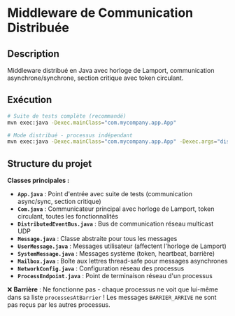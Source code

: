 # Middleware de Communication Distribuée

## Description

Middleware distribué en Java avec horloge de Lamport, communication asynchrone/synchrone, section critique avec token circulant.

## Exécution

```bash
# Suite de tests complète (recommandé)
mvn exec:java -Dexec.mainClass="com.mycompany.app.App"

# Mode distribué - processus indépendant
mvn exec:java -Dexec.mainClass="com.mycompany.app.App" -Dexec.args="distributed <processId>"
```

## Structure du projet

**Classes principales :**
- **`App.java`** : Point d'entrée avec suite de tests (communication async/sync, section critique)
- **`Com.java`** : Communicateur principal avec horloge de Lamport, token circulant, toutes les fonctionnalités
- **`DistributedEventBus.java`** : Bus de communication réseau multicast UDP
- **`Message.java`** : Classe abstraite pour tous les messages
- **`UserMessage.java`** : Messages utilisateur (affectent l'horloge de Lamport)
- **`SystemMessage.java`** : Messages système (token, heartbeat, barrière)
- **`Mailbox.java`** : Boîte aux lettres thread-safe pour messages asynchrones
- **`NetworkConfig.java`** : Configuration réseau des processus
- **`ProcessEndpoint.java`** : Point de terminaison réseau d'un processus


❌ **Barrière** : Ne fonctionne pas - chaque processus ne voit que lui-même dans sa liste `processesAtBarrier` ! Les messages `BARRIER_ARRIVE` ne sont pas reçus par les autres processus.